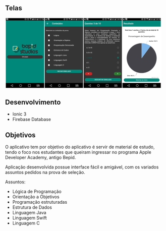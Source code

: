 <h2>Telas</h2>

![Tela Inicial](https://raw.githubusercontent.com/ivanmpe/bepid-app-studies/master/Telas/bepid-studies.jpg)
</br>
<h2>Desenvolvimento</h2>
<ul>
	  <li> Ionic 3 </li>
	  <li> Firebase Database </li>
</ul>

<h2>Objetivos</h2>
<p>O aplicativo tem por objetivo do aplicativo é servir de material de estudo, tendo o foco nos estudantes que queiram ingressar no programa Apple Developer Academy, antigo Bepid. </p>

<p>Aplicação desenvolvida possue interface fácil e amigável, com os variados assuntos pedidos na prova de seleção. </p>
</h3>Assuntos:</h3>
<ul>
	  <li> Lógica de Programação </li>
	  <li> Orientação a Objetivos </li>
	  <li> Programação estruturadas </li>
	  <li> Estrutura de Dados </li>
	  <li> Linguagem Java </li>
	  <li> Linguagem Swift </li>
	  <li> Linguagem C </li>
</ul>
